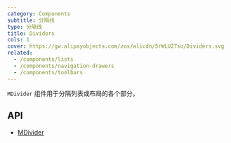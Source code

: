 ```yaml
---
category: Components
subtitle: 分隔线
type: 分隔线
title: Dividers
cols: 1
cover: https://gw.alipayobjects.com/zos/alicdn/5rWLU27so/Dividers.svg
related:
  - /components/lists
  - /components/navigation-drawers
  - /components/toolbars
---
```


`MDivider` 组件用于分隔列表或布局的各个部分。

## API

- [MDivider](/api/MDivider)